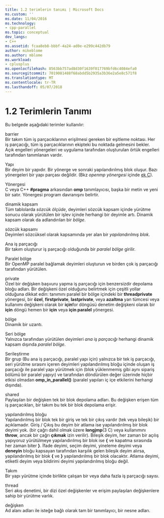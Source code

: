 ```yaml
---
title: 1.2 terimlerin tanımı | Microsoft Docs
ms.custom: ''
ms.date: 11/04/2016
ms.technology:
- cpp-parallel
ms.topic: conceptual
dev_langs:
- C++
ms.assetid: fcaa8eb8-bbbf-4a24-ad0e-e299c442db79
author: mikeblome
ms.author: mblome
ms.workload:
- cplusplus
ms.openlocfilehash: 8563bb757ad8d30f1639f017769bfd6c4084efa0
ms.sourcegitcommit: 7019081488f68abdd5b2935a3b36e2a5e8c571f8
ms.translationtype: MT
ms.contentlocale: tr-TR
ms.lasthandoff: 05/07/2018
---
```

# <a name="12-definition-of-terms"></a>1.2 Terimlerin Tanımı
Bu belgede aşağıdaki terimler kullanılır:  
  
 barrier  
 Bir takım tüm iş parçacıklarının erişilmesi gereken bir eşitleme noktası.  Her iş parçacığı, tüm iş parçacıklarının ekipteki bu noktada gelmesini bekler. Açık engelleri yönergeleri ve uygulama tarafından oluşturulan örtük engelleri tarafından tanımlanan vardır.  
  
 Yapı  
 Bir deyim bir yapıdır. Bir yönerge ve sonraki yapılandırılmış blok oluşur. Bazı yönergeleri bir yapı parçası değildir. (Bkz *openmp yönergesi* içinde [ek C](../../parallel/openmp/c-openmp-c-and-cpp-grammar.md)).  
  
 Yönergesi  
 C veya C++ **#pragma** arkasından **omp** tanımlayıcısı, başka bir metin ve yeni bir satır. Yönergesi program davranışını belirtir.  
  
 dinamik kapsam  
 Tüm tablolarda *sözcük ölçüde*, deyimleri sözcük kapsam içinde yürütme sonucu olarak yürütülen bir işlev içinde herhangi bir deyimle artı. Dinamik kapsam olarak da adlandırılan bir *bölge*.  
  
 sözcük kapsamı  
 Deyimleri sözcüksel olarak kapsamında yer alan bir *yapılandırılmış blok*.  
  
 Ana iş parçacığı  
 Bir takım oluşturur iş parçacığı olduğunda bir *paralel bölge* girilir.  
  
 Paralel bölge  
 Bir OpenMP paralel bağlamak deyimleri oluşturun ve birden çok iş parçacığı tarafından yürütülen.  
  
 private  
 Özel bir değişken başvuru yapma iş parçacığı için benzersizdir depolama bloğu adları. Bir değişkeni özel olduğunu belirtmek için çeşitli yollar olduğuna dikkat edin: tanımını paralel bir bölge içindeki bir **threadprivate** yönergesi, bir **özel**, **firstprivate**, **lastprivate**, veya **azaltma** yan tümcesi veya kullanımı değişkeni olarak bir **için**for döngüsü denetim değişkeni olarak bir **için** döngü hemen bir **için** veya **için paralel** yönergesi.  
  
 bölge  
 Dinamik bir uzantı.  
  
 Seri bölge  
 Yalnızca tarafından yürütülen deyimleri *ana iş parçacığı* herhangi dinamik kapsam dışında *paralel bölge*.  
  
 Serileştirme  
 Bir grup (Bu ana iş parçacığı, paralel yapı için) yalnızca bir tek iş parçacığı, seri yürütme sırasını içeren deyimleri yapılandırılmış bloğu içinde oluşan iş parçacığı ile paralel yapı yürütmek için (blok yüklenmemiş gibi aynı sipariş bölümü bir paralel yapıyı) ve tarafından döndürülen değer üzerinde hiçbir etkisi olmadan **omp_in_parallel()** (paralel yapıları iç içe etkilerini herhangi dışında).  
  
 shared  
 Paylaşılan bir değişken tek bir blok depolama adları. Bu değişken erişen tüm iş parçacıkları, bir takım bu tek bir blok depolama erişir.  
  
 yapılandırılmış bloğu  
 Yapılandırılmış bir blok tek bir giriş ve tek bir çıkış vardır (tek veya bileşik) bir açıklamadır. Giriş / Çıkış bu deyim bir atlama ise yapılandırılmış bir blok deyimi yok. (bir çağrı dahil olmak üzere **longjmp**(3 C) veya kullanımını **throw**, ancak bir çağrı **çıkmak** izin verilir). Bileşik deyim, her zaman bir açılış yapıyoruz yürütülmeye yapılandırılmış bir blok ise **{** ve kapatma sırasında her zaman biter **}**. İfade deyimi, seçim deyimi, yineleme deyimi veya **deneyin** bloğu kapsayan tarafından karşılık gelen bileşik deyim alırsa, yapılandırılmış bir blok **{** ve **}** yapılandırılmış bir blok olacaktır. Atlama deyimi, etiketli deyim veya bildirimi deyimi yapılandırılmış bloğu değil.  
  
 Takım  
 Bir yapı yürütme içinde birlikte çalışan bir veya daha fazla iş parçacığı sayısı.  
  
 thread  
 Seri akış denetimi, bir dizi özel değişkenler ve erişim paylaşılan değişkenlere sahip bir yürütme varlık.  
  
 değişken  
 Ad alanı adları ile isteğe bağlı olarak tam bir tanımlayıcı, bir nesne adları.